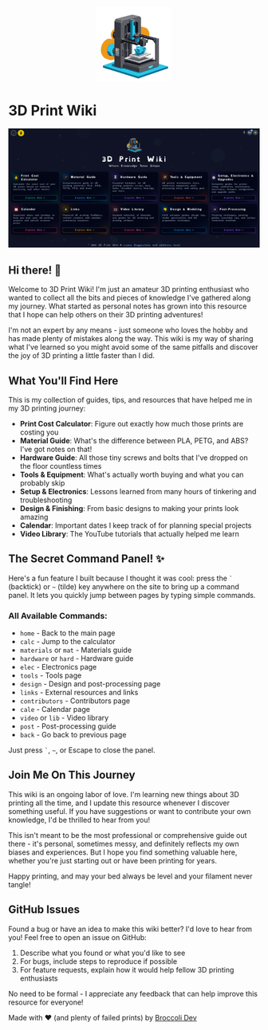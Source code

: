 

<p align="center">
  <img src="./public/logo/logo.svg" alt="3D Print Wiki Logo" width="150" />
</p>

# 3D Print Wiki

![3D Print Wiki](./public/docs/3dprintwiki_1.png)


## Hi there! 👋

Welcome to 3D Print Wiki! I'm just an amateur 3D printing enthusiast who wanted to collect all the bits and pieces of knowledge I've gathered along my journey. What started as personal notes has grown into this resource that I hope can help others on their 3D printing adventures!

I'm not an expert by any means - just someone who loves the hobby and has made plenty of mistakes along the way. This wiki is my way of sharing what I've learned so you might avoid some of the same pitfalls and discover the joy of 3D printing a little faster than I did.

## What You'll Find Here



This is my collection of guides, tips, and resources that have helped me in my 3D printing journey:

- **Print Cost Calculator**: Figure out exactly how much those prints are costing you
- **Material Guide**: What's the difference between PLA, PETG, and ABS? I've got notes on that!
- **Hardware Guide**: All those tiny screws and bolts that I've dropped on the floor countless times
- **Tools & Equipment**: What's actually worth buying and what you can probably skip
- **Setup & Electronics**: Lessons learned from many hours of tinkering and troubleshooting
- **Design & Finishing**: From basic designs to making your prints look amazing
- **Calendar**: Important dates I keep track of for planning special projects
- **Video Library**: The YouTube tutorials that actually helped me learn

## The Secret Command Panel! ✨

Here's a fun feature I built because I thought it was cool: press the `` ` `` (backtick) or `~` (tilde) key anywhere on the site to bring up a command panel. It lets you quickly jump between pages by typing simple commands.

### All Available Commands:
- `home` - Back to the main page
- `calc` - Jump to the calculator
- `materials` or `mat` - Materials guide
- `hardware` or `hard` - Hardware guide
- `elec` - Electronics page
- `tools` - Tools page
- `design` - Design and post-processing page
- `links` - External resources and links
- `contributors` - Contributors page
- `cale` - Calendar page
- `video` or `lib` - Video library
- `post` - Post-processing guide
- `back` - Go back to previous page

Just press `` ` ``, `~`, or Escape to close the panel.

## Join Me On This Journey

This wiki is an ongoing labor of love. I'm learning new things about 3D printing all the time, and I update this resource whenever I discover something useful. If you have suggestions or want to contribute your own knowledge, I'd be thrilled to hear from you!

This isn't meant to be the most professional or comprehensive guide out there - it's personal, sometimes messy, and definitely reflects my own biases and experiences. But I hope you find something valuable here, whether you're just starting out or have been printing for years.

Happy printing, and may your bed always be level and your filament never tangle!

## GitHub Issues

Found a bug or have an idea to make this wiki better? I'd love to hear from you! Feel free to open an issue on GitHub:

1. Describe what you found or what you'd like to see
2. For bugs, include steps to reproduce if possible
3. For feature requests, explain how it would help fellow 3D printing enthusiasts

No need to be formal - I appreciate any feedback that can help improve this resource for everyone!

Made with ❤️ (and plenty of failed prints) by [Broccoli Dev](https://buymeacoffee.com/broccolidev)
